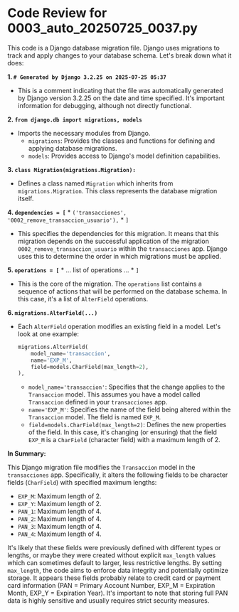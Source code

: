 # Code Review for 0003_auto_20250725_0037.py

This code is a Django database migration file. Django uses migrations to track and apply changes to your database schema. Let's break down what it does:

**1.  `# Generated by Django 3.2.25 on 2025-07-25 05:37`**

*   This is a comment indicating that the file was automatically generated by Django version 3.2.25 on the date and time specified.  It's important information for debugging, although not directly functional.

**2.  `from django.db import migrations, models`**

*   Imports the necessary modules from Django.
    *   `migrations`:  Provides the classes and functions for defining and applying database migrations.
    *   `models`: Provides access to Django's model definition capabilities.

**3.  `class Migration(migrations.Migration):`**

*   Defines a class named `Migration` which inherits from `migrations.Migration`. This class represents the database migration itself.

**4.  `dependencies = [`**
    *   `('transacciones', '0002_remove_transaccion_usuario'),`
    *   `]`

*   This specifies the dependencies for this migration.  It means that this migration depends on the successful application of the migration `0002_remove_transaccion_usuario` within the `transacciones` app.  Django uses this to determine the order in which migrations must be applied.

**5.  `operations = [`**
    *   ... list of operations ...
    *   `]`

*   This is the core of the migration.  The `operations` list contains a sequence of actions that will be performed on the database schema.  In this case, it's a list of `AlterField` operations.

**6.  `migrations.AlterField(...)`**

*   Each `AlterField` operation modifies an existing field in a model. Let's look at one example:

    ```python
    migrations.AlterField(
        model_name='transaccion',
        name='EXP_M',
        field=models.CharField(max_length=2),
    ),
    ```

    *   `model_name='transaccion'`:  Specifies that the change applies to the `Transaccion` model.  This assumes you have a model called `Transaccion` defined in your `transacciones` app.
    *   `name='EXP_M'`: Specifies the name of the field being altered within the `Transaccion` model. The field is named `EXP_M`.
    *   `field=models.CharField(max_length=2)`: Defines the new properties of the field.  In this case, it's changing (or ensuring) that the field `EXP_M` is a `CharField` (character field) with a maximum length of 2.

**In Summary:**

This Django migration file modifies the `Transaccion` model in the `transacciones` app. Specifically, it alters the following fields to be character fields (`CharField`) with specified maximum lengths:

*   `EXP_M`:  Maximum length of 2.
*   `EXP_Y`:  Maximum length of 2.
*   `PAN_1`:  Maximum length of 4.
*   `PAN_2`:  Maximum length of 4.
*   `PAN_3`:  Maximum length of 4.
*   `PAN_4`:  Maximum length of 4.

It's likely that these fields were previously defined with different types or lengths, or maybe they were created without explicit `max_length` values which can sometimes default to larger, less restrictive lengths. By setting `max_length`, the code aims to enforce data integrity and potentially optimize storage.  It appears these fields probably relate to credit card or payment card information (PAN = Primary Account Number, EXP_M = Expiration Month, EXP_Y = Expiration Year).  It's important to note that storing full PAN data is highly sensitive and usually requires strict security measures.
